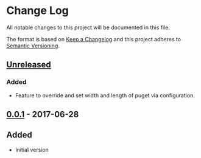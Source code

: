 # Change Log
All notable changes to this project will be documented in this file.

The format is based on [Keep a Changelog](http://keepachangelog.com/)
and this project adheres to [Semantic Versioning](http://semver.org/).


## [Unreleased]
### Added
- Feature to override and set width and length of puget via configuration.

## [0.0.1] - 2017-06-28
## Added
- Initial version

[Unreleased]: https://github.com/plandes/clj-nrrepl-puget/compare/v0.0.1...HEAD
[0.0.1]: https://github.com/plandes/clj-nrrepl-puget/compare/v0.0.1...v0.0.2
